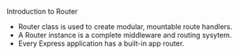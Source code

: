 Introduction to Router

   - Router class is used to create modular, mountable route handlers.
   - A Router instance is a complete middleware and routing sysytem.
   - Every Express application has a built-in app router.